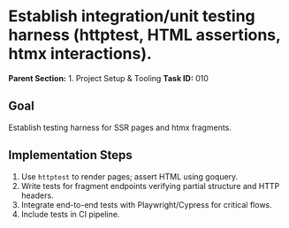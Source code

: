 # Establish integration/unit testing harness (httptest, HTML assertions, htmx interactions).

**Parent Section:** 1. Project Setup & Tooling
**Task ID:** 010

## Goal
Establish testing harness for SSR pages and htmx fragments.

## Implementation Steps
1. Use `httptest` to render pages; assert HTML using goquery.
2. Write tests for fragment endpoints verifying partial structure and HTTP headers.
3. Integrate end-to-end tests with Playwright/Cypress for critical flows.
4. Include tests in CI pipeline.
